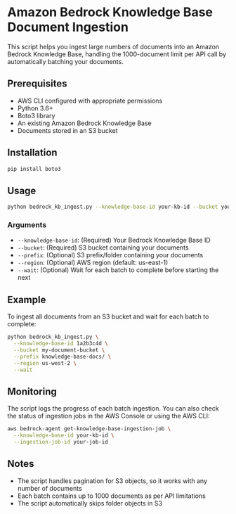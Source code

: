 # Amazon Bedrock Knowledge Base Document Ingestion

This script helps you ingest large numbers of documents into an Amazon Bedrock Knowledge Base, handling the 1000-document limit per API call by automatically batching your documents.

## Prerequisites

- AWS CLI configured with appropriate permissions
- Python 3.6+
- Boto3 library
- An existing Amazon Bedrock Knowledge Base
- Documents stored in an S3 bucket

## Installation

```bash
pip install boto3
```

## Usage

```bash
python bedrock_kb_ingest.py --knowledge-base-id your-kb-id --bucket your-s3-bucket --prefix documents/
```

### Arguments

- `--knowledge-base-id`: (Required) Your Bedrock Knowledge Base ID
- `--bucket`: (Required) S3 bucket containing your documents
- `--prefix`: (Optional) S3 prefix/folder containing your documents
- `--region`: (Optional) AWS region (default: us-east-1)
- `--wait`: (Optional) Wait for each batch to complete before starting the next

## Example

To ingest all documents from an S3 bucket and wait for each batch to complete:

```bash
python bedrock_kb_ingest.py \
  --knowledge-base-id 1a2b3c4d \
  --bucket my-document-bucket \
  --prefix knowledge-base-docs/ \
  --region us-west-2 \
  --wait
```

## Monitoring

The script logs the progress of each batch ingestion. You can also check the status of ingestion jobs in the AWS Console or using the AWS CLI:

```bash
aws bedrock-agent get-knowledge-base-ingestion-job \
  --knowledge-base-id your-kb-id \
  --ingestion-job-id your-job-id
```

## Notes

- The script handles pagination for S3 objects, so it works with any number of documents
- Each batch contains up to 1000 documents as per API limitations
- The script automatically skips folder objects in S3
